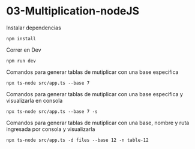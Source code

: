 # 03-Multiplication-nodeJS

Instalar dependencias
```
npm install
```

Correr en Dev
```
npm run dev
```

Comandos para generar tablas de mutiplicar con una base especifica
```
npx ts-node src/app.ts --base 7
```

Comandos para generar tablas de mutiplicar con una base especifica y visualizarla en consola
```
npx ts-node src/app.ts --base 7 -s
```

Comandos para generar tablas de mutiplicar con una base, nombre y ruta ingresada por consola y visualizarla
```
npx ts-node src/app.ts -d files --base 12 -n table-12
```


